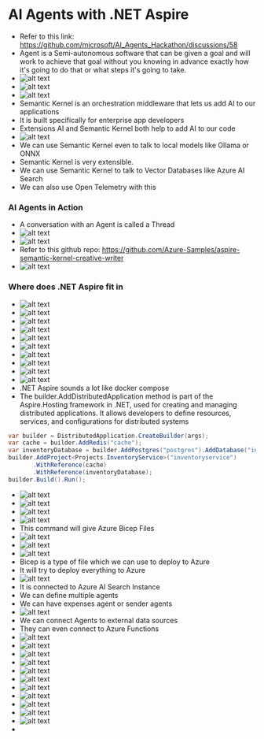 # AI Agents with .NET Aspire
- Refer to this link: https://github.com/microsoft/AI_Agents_Hackathon/discussions/58
- Agent is a Semi-autonomous software that can be given a goal and will work to achieve that goal without you knowing in advance exactly how it's going to do that or what steps it's going to take.
- ![alt text](image-573.png)
- ![alt text](image-574.png)
- ![alt text](image-575.png)
- Semantic Kernel is an orchestration middleware that lets us add AI to our applications
- It is built specifically for enterprise app developers
- Extensions AI and Semantic Kernel both help to add AI to our code
- ![alt text](image-576.png)
- We can use Semantic Kernel even to talk to local models like Ollama or ONNX
- Semantic Kernel is very extensible.
- We can use Semantic Kernel to talk to Vector Databases like Azure AI Search
- We can also use Open Telemetry with this
  
### AI Agents in Action
- A conversation with an Agent is called a Thread
- ![alt text](image-577.png)
- ![alt text](image-578.png)
- Refer to this github repo: https://github.com/Azure-Samples/aspire-semantic-kernel-creative-writer
- ![alt text](image-579.png)

### Where does .NET Aspire fit in
- ![alt text](image-580.png)
- ![alt text](image-581.png)
- ![alt text](image-582.png)
- ![alt text](image-583.png)
- ![alt text](image-584.png)
- ![alt text](image-585.png)
- ![alt text](image-586.png)
- ![alt text](image-587.png)
- ![alt text](image-588.png)
- ![alt text](image-589.png)
- .NET Aspire sounds a lot like docker compose
- The builder.AddDistributedApplication method is part of the Aspire.Hosting framework in .NET, used for creating and managing distributed applications. It allows developers to define resources, services, and configurations for distributed systems
```c#
var builder = DistributedApplication.CreateBuilder(args);
var cache = builder.AddRedis("cache");
var inventoryDatabase = builder.AddPostgres("postgres").AddDatabase("inventory");
builder.AddProject<Projects.InventoryService>("inventoryservice")
       .WithReference(cache)
       .WithReference(inventoryDatabase);
builder.Build().Run();

```
- ![alt text](image-590.png)
- ![alt text](image-591.png)
- ![alt text](image-592.png)
- ![alt text](image-593.png)
- This command will give Azure Bicep Files
- ![alt text](image-594.png)
- ![alt text](image-595.png)
- ![alt text](image-596.png)
- Bicep is a type of file which we can use to deploy to Azure
- It will try to deploy everything to Azure
- ![alt text](image-597.png)
- It is connected to Azure AI Search Instance
- We can define multiple agents
- We can have expenses agent or sender agents
- ![alt text](image-598.png)
- We can connect Agents to external data sources
- They can even connect to Azure Functions
- ![alt text](image-599.png)
- ![alt text](image-600.png)
- ![alt text](image-601.png)
- ![alt text](image-602.png)
- ![alt text](image-603.png)
- ![alt text](image-604.png)
- ![alt text](image-605.png)
- ![alt text](image-606.png)
- ![alt text](image-607.png)
- ![alt text](image-608.png)
- ![alt text](image-609.png)
- 